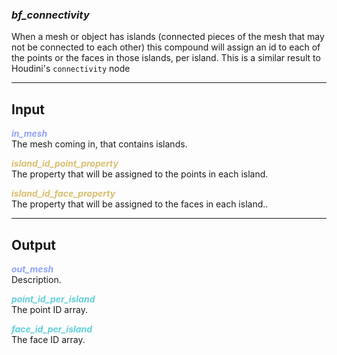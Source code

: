 ### ***bf_connectivity***
When a mesh or object has islands (connected pieces of the mesh that may not be connected to each other) this compound will assign an id to each of the points or the faces in those islands, per island.  This is a similar result to Houdini's `connectivity` node<br />

***
## Input
<span style="color:#90A3F4">***in_mesh***</span>
<br />The mesh coming in, that contains islands.

<span style="color:#D9BE6C">***island_id_point_property***</span>
<br />The property that will be assigned to the points in each island.

<span style="color:#D9BE6C">***island_id_face_property***</span>
<br />The property that will be assigned to the faces in each island..

***
## Output
<span style="color:#90A3F4">***out_mesh***</span>
<br />Description.

<span style="color:#62CFD9">***point_id_per_island***</span>
<br />The point ID array.

<span style="color:#62CFD9">***face_id_per_island***</span>
<br />The face ID array.

